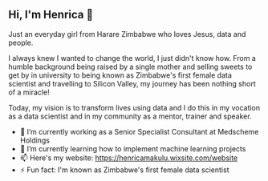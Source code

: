 ## Hi, I'm Henrica 👋

Just an everyday girl from Harare Zimbabwe who loves Jesus, data and people.

I always knew I wanted to change the world, I just didn't know how. From a humble background being raised by a single mother and selling sweets to get by in university to being known as Zimbabwe's first female data scientist and travelling to Silicon Valley, my journey has been nothing short of a miracle!

Today, my vision is to transform lives using data and I do this in my vocation as a data scientist and in my community as a mentor, trainer and speaker.

- 🔭 I’m currently working as a Senior Specialist Consultant at Medscheme Holdings
- 🌱 I’m currently learning how to implement machine learning projects
- 📫 Here's my website: https://henricamakulu.wixsite.com/website
- ⚡ Fun fact: I'm known as Zimbabwe's first female data scientist

